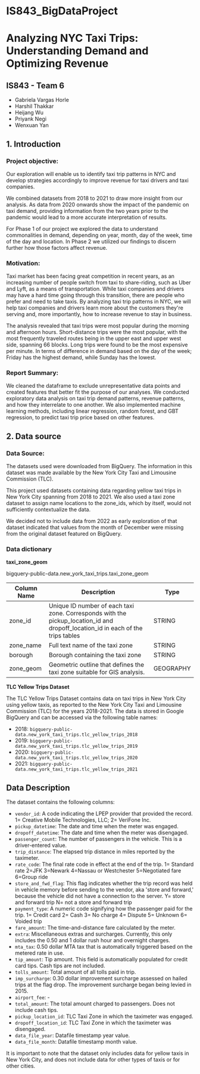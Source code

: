 # IS843_BigDataProject

# Analyzing NYC Taxi Trips: Understanding Demand and Optimizing Revenue

## IS843 - Team 6

- Gabriela Vargas Horle
- Harshil Thakkar
- Heijang Wu
- Priyank Negi
- Wenxuan Yan

## 1. Introduction

### Project objective:

Our exploration will enable us to identify taxi trip patterns in NYC and develop strategies accordingly to improve revenue for taxi drivers and taxi companies.

We combined datasets from 2018 to 2021 to draw more insight from our analysis. As data from 2020 onwards show the impact of the pandemic on taxi demand, providing information from the two years prior to the pandemic would lead to a more accurate interpretation of results.

For Phase 1 of our project we explored the data to understand commonalities in demand, depending on year, month, day of the week, time of the day and location. In Phase 2 we utilized our findings to discern further how those factors affect revenue.

### Motivation:

Taxi market has been facing great competition in recent years, as an increasing number of people switch from taxi to share-riding, such as Uber and Lyft, as a means of transportation. While taxi companies and drivers may have a hard time going through this transition, there are people who prefer and need to take taxis. By analyzing taxi trip patterns in NYC, we will help taxi companies and drivers learn more about the customers they're serving and, more importantly, how to increase revenue to stay in business.

The analysis revealed that taxi trips were most popular during the morning and afternoon hours. Short-distance trips were the most popular, with the most frequently traveled routes being in the upper east and upper west side, spanning 66 blocks. Long trips were found to be the most expensive per minute. In terms of difference in demand based on the day of the week; Friday has the highest demand, while Sunday has the lowest.

### Report Summary:

We cleaned the dataframe to exclude unrepresentative data points and created features that better fit the purpose of our analyses. We conducted exploratory data analysis on taxi trip demand patterns, revenue patterns, and how they interrelate to one another. We also implemented machine learning methods, including linear regression, random forest, and GBT regression, to predict taxi trip price based on other features.

## 2. Data source

### Data Source:

The datasets used were downloaded from BigQuery. The information in this dataset was made available by the New York City Taxi and Limousine Commission (TLC).

This project used datasets containing data regarding yellow taxi trips in New York City spanning from 2018 to 2021. We also used a taxi zone dataset to assign name locations to the zone_ids, which by itself, would not sufficiently contextualize the data.

We decided not to include data from 2022 as early exploration of that dataset indicated that values from the month of December were missing from the original dataset featured on BigQuery.

### Data dictionary

**taxi_zone_geom**

bigquery-public-data.new_york_taxi_trips.taxi_zone_geom

| Column Name | Description | Type |
|-------------|-------------|------|
| zone_id | Unique ID number of each taxi zone. Corresponds with the pickup_location_id and dropoff_location_id in each of the trips tables | STRING |
| zone_name | Full text name of the taxi zone | STRING |
| borough | Borough containing the taxi zone | STRING |
| zone_geom | Geometric outline that defines the taxi zone suitable for GIS analysis. | GEOGRAPHY |

**TLC Yellow Trips Dataset**

The TLC Yellow Trips Dataset contains data on taxi trips in New York City using yellow taxis, as reported to the New York City Taxi and Limousine Commission (TLC) for the years 2018-2021. The data is stored in Google BigQuery and can be accessed via the following table names:

- 2018: `bigquery-public-data.new_york_taxi_trips.tlc_yellow_trips_2018`
- 2019: `bigquery-public-data.new_york_taxi_trips.tlc_yellow_trips_2019`
- 2020: `bigquery-public-data.new_york_taxi_trips.tlc_yellow_trips_2020`
- 2021: `bigquery-public-data.new_york_taxi_trips.tlc_yellow_trips_2021`

## Data Description

The dataset contains the following columns:

- `vendor_id`: A code indicating the LPEP provider that provided the record. 1= Creative Mobile Technologies, LLC; 2= VeriFone Inc.
- `pickup_datetime`: The date and time when the meter was engaged.
- `dropoff_datetime`: The date and time when the meter was disengaged.
- `passenger_count`: The number of passengers in the vehicle. This is a driver-entered value.
- `trip_distance`: The elapsed trip distance in miles reported by the taximeter.
- `rate_code`: The final rate code in effect at the end of the trip. 1= Standard rate 2=JFK 3=Newark 4=Nassau or Westchester 5=Negotiated fare 6=Group ride
- `store_and_fwd_flag`: This flag indicates whether the trip record was held in vehicle memory before sending to the vendor, aka 'store and forward,' because the vehicle did not have a connection to the server. Y= store and forward trip N= not a store and forward trip
- `payment_type`: A numeric code signifying how the passenger paid for the trip. 1= Credit card 2= Cash 3= No charge 4= Dispute 5= Unknown 6= Voided trip
- `fare_amount`: The time-and-distance fare calculated by the meter.
- `extra`: Miscellaneous extras and surcharges. Currently, this only includes the 0.50 and 1 dollar rush hour and overnight charges.
- `mta_tax`: 0.50 dollar MTA tax that is automatically triggered based on the metered rate in use.
- `tip_amount`: Tip amount. This field is automatically populated for credit card tips. Cash tips are not included.
- `tolls_amount`: Total amount of all tolls paid in trip.
- `imp_surcharge`: 0.30 dollar improvement surcharge assessed on hailed trips at the flag drop. The improvement surcharge began being levied in 2015.
- `airport_fee`: -
- `total_amount`: The total amount charged to passengers. Does not include cash tips.
- `pickup_location_id`: TLC Taxi Zone in which the taximeter was engaged.
- `dropoff_location_id`: TLC Taxi Zone in which the taximeter was disengaged.
- `data_file_year`: Datafile timestamp year value.
- `data_file_month`: Datafile timestamp month value.

It is important to note that the dataset only includes data for yellow taxis in New York City, and does not include data for other types of taxis or for other cities.
